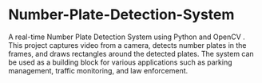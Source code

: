 # Number-Plate-Detection-System
A real-time Number Plate Detection System using Python and OpenCV . This project captures video from a camera, detects number plates in the frames, and draws rectangles around the detected plates. The system can be used as a building block for various applications such as parking management, traffic monitoring, and law enforcement.
